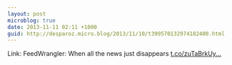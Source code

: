 ```yaml
---
layout: post
microblog: true
date: 2013-11-11 02:11 +1000
guid: http://desparoz.micro.blog/2013/11/10/t399570132974182400.html
---
```

Link: FeedWrangler: When all the news just disappears [t.co/zuTaBrkUy...](http://t.co/zuTaBrkUy2)
